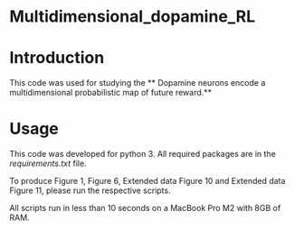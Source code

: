 # Multidimensional_dopamine_RL

# Introduction  

This code was used for studying the ** Dopamine neurons encode a multidimensional probabilistic map of future reward.**

# Usage

This code was developed for python 3. All required packages are in the _requirements.txt_ file. 

To produce Figure 1, Figure 6, Extended data Figure 10 and Extended data Figure 11, please run the respective scripts. 

All scripts run in less than 10 seconds on a MacBook Pro M2 with 8GB of RAM.


